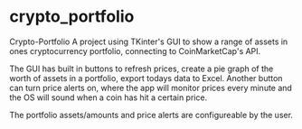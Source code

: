 # crypto_portfolio
 
Crypto-Portfolio
A project using TKinter's GUI to show a range of assets in ones cryptocurrency portfolio, connecting to CoinMarketCap's API.

The GUI has built in buttons to refresh prices, create a pie graph of the worth of assets in a portfolio, export todays data to Excel. Another button can turn price alerts on, where the app will monitor prices every minute and the OS will sound when a coin has hit a certain price.

The portfolio assets/amounts and price alerts are configureable by the user.
